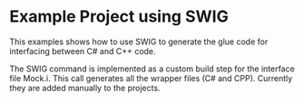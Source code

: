 Example Project using SWIG
=================================
This examples shows how to use SWIG to generate the glue code for interfacing between C# and C++ code.

The SWIG command is implemented as a custom build step for the interface file Mock.i.
This call generates all the wrapper files (C# and CPP). Currently they are added 
manually to the projects.



